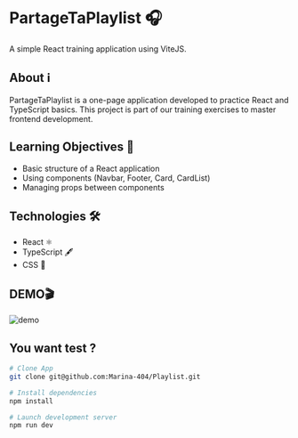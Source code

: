 # PartageTaPlaylist 🎧

A simple React training application using ViteJS.

## About ℹ️

PartageTaPlaylist is a one-page application developed to practice React and TypeScript basics. This project is part of our training exercises to master frontend development.

## Learning Objectives 🎯

- Basic structure of a React application
- Using components (Navbar, Footer, Card, CardList)
- Managing props between components

## Technologies 🛠️

- React ⚛️
- TypeScript 🖋️
- CSS 🎨

  
##  DEMO🎬

![demo](./playlist/images/1744286367865.gif)

## You want test ?

```bash
# Clone App
git clone git@github.com:Marina-404/Playlist.git

# Install dependencies
npm install

# Launch development server
npm run dev
```

